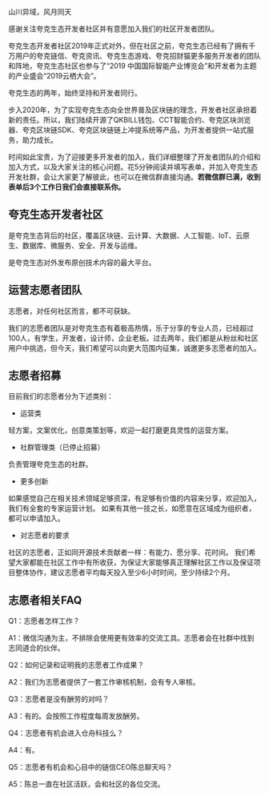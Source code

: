 山川异域，风月同天

感谢关注夸克生态开发者社区并有意愿加入我们的社区开发者团队。

夸克生态开发者社区2019年正式对外，但在社区之前，夸克生态已经有了拥有千万用户的夸克链信、夸克资讯、夸克生态游戏、夸克招财猫更多服务开发者的团队和阵地，夸克生态社区也参与了“2019 中国国际智能产业博览会”和开发者为主题的产业盛会“2019云栖大会”。

夸克生态的两年，始终坚持和开发者同行。

步入2020年，为了实现夸克生态向全世界普及区块链的理念，开发者社区承担着新的责任。所以，我们陆续开源了QKBILL钱包、CCT智能合约、夸克区块浏览器、夸克区块链SDK、夸克区块链链上冲提系统等产品，为开发者提供一站式服务，助力成长。

时间如此宝贵，为了迎接更多开发者的加入，我们详细整理了开发者团队的介绍和加入方式，以及大家关注的核心问题。花5分钟阅读并填写表单，并加入夸克生态开发社群，会让大家更了解彼此，也可以在微信群直接沟通。**若微信群已满，收到表单后3个工作日我们会直接联系你。**

## 夸克生态开发者社区

是夸克生态背后的社区，覆盖区块链、云计算、大数据、人工智能、IoT、云原生、数据库、微服务、安全、开发与运维。

是夸克生态对外发布原创技术内容的最大平台。

## 运营志愿者团队

志愿者，对任何社区而言，都不可获缺。

我们的志愿者团队是对夸克生态有着极高热情，乐于分享的专业人员，已经超过100人，有学生，开发者，设计师，企业老板。过去两年，我们都是从粉丝和社区用户中挑选，但今天，我们希望可以向更大范围内征集，诚邀更多志愿者的加入。

## 志愿者招募

目前我们的志愿者分为下述类别：

- 运营类

轻方案，文案优化，创意类策划等，欢迎一起打磨更具灵性的运营方案。

- 社群管理类（已停止招募）

负责管理夸克生态的社群。


- 更多创新

如果感觉自己在相关技术领域足够资深，有足够有价值的内容来分享，欢迎加入，我们有全套的专家运营计划。
如果有其他一技之长，如愿意在区域成为组织者，都可以申请加入。

- 对志愿者的要求

社区的志愿者，正如同开源技术贡献者一样：有能力、愿分享、花时间。
我们希望大家都能在社区工作中有所收获，为保证大家能够真正理解社区工作以及保证项目整体协作，建议志愿者平均每天投入至少6小时时间，至少持续2个月。

## 志愿者相关FAQ

Q1：志愿者怎样工作？

A1：微信沟通为主，不排除会使用更有效率的交流工具。志愿者会在社群中找到志同道合的伙伴。

Q2：如何记录和证明我的志愿者工作成果？

A2：我们为志愿者提供了一套工作审核机制，会有专人审核。

Q3：志愿者是没有酬劳的对吗？

A3：有的。会按照工作程度每周发放酬劳。

Q4：志愿者有机会进入仓舟科技么？

A4：有。

Q5：志愿者有机会和心目中的链信CEO陈总聊天吗？

A5：陈总一直在社区活跃，会和社区的各位交流。
